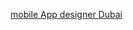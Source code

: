 <a href="https://dubaismartcitytech.blogspot.com/2024/10/where-can-you-find-skilled-mobile-app.html">mobile App designer Dubai</a>
